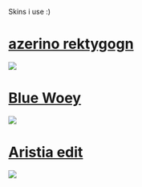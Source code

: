 Skins i use :)
# [azerino rektygogn](https://drive.google.com/file/d/1RZnMu-k1Ol-jmfhjQp_ij9Un0cAcio6E/view?usp=drive_link)
![](https://files.catbox.moe/d9d3dt.jpg)
# [Blue Woey](https://drive.google.com/file/d/10oY0yP39tXgvY3N6Nc1jwaN2PjLytk0U/view?usp=drive_link)
![](https://files.catbox.moe/4er6aw.jpg)
# [Aristia edit](https://drive.google.com/file/d/1ffz52yTeicDnzarj-1aEw4LbZ66wY0bD/view?usp=drive_link)
![](https://files.catbox.moe/bcdigw.jpg)

